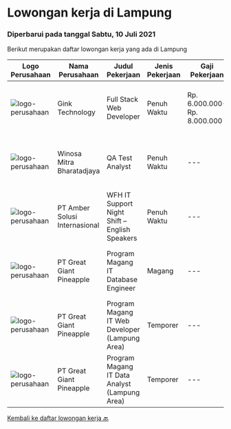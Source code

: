 
  # Lowongan kerja di Lampung

  ### Diperbarui pada tanggal Sabtu, 10 Juli 2021

  Berikut merupakan daftar lowongan kerja yang ada di Lampung

  |Logo Perusahaan | Nama Perusahaan | Judul Pekerjaan | Jenis Pekerjaan | Gaji Pekerjaan | Lokasi | Deskripsi | Tanggal diunggah | Pranala |
  | -------------- | --------------- | --------------- | --------- | --------- | -------------- | ------- | ----------- | ----------- |
  |![logo-perusahaan](https://image-service-cdn.seek.com.au/7db9ae711c4d51b5f3a283b3c8d704bd9502124a/ee4dce1061f3f616224767ad58cb2fc751b8d2dc)|Gink Technology|Full Stack Web Developer|Penuh Waktu|Rp. 6.000.000-Rp. 8.000.000|Bandar Lampung|Candidate must possess at least Bachelor's Degree in Engineering (Computer/Telecommunication), Computer Science/Information Technology, Computer...|Jumat, 09 Juli 2021|https://www.jobstreet.co.id/id/job/full-stack-web-developer-3565029?token=0~bbbabac3-d6c8-439e-9901-7f1a37b630e5&sectionRank=1&jobId=jobstreet-id-job-3565029|
|![logo-perusahaan](https://image-service-cdn.seek.com.au/cd823704551af28e73a2059691a6e200c86b8a5f/ee4dce1061f3f616224767ad58cb2fc751b8d2dc)|Winosa Mitra Bharatadjaya|QA Test Analyst|Penuh Waktu|---|Lampung|With the company growing, we are looking to expand the team with one or more Test Analyst(s). Our office is based in Bandar Lampung and candidates are...|Sabtu, 03 Juli 2021|https://www.jobstreet.co.id/id/job/qa-test-analyst-3570963?token=0~bbbabac3-d6c8-439e-9901-7f1a37b630e5&sectionRank=2&jobId=jobstreet-id-job-3570963|
|![logo-perusahaan](https://us.123rf.com/450wm/pavelstasevich/pavelstasevich1811/pavelstasevich181101027/112815900-stock-vector-no-image-available-icon-flat-vector.jpg?ver=6)|PT Amber Solusi Internasional|WFH IT Support Night Shift – English Speakers|Penuh Waktu|---|Jawa Timur|WFH IT Support Night Shift – English SpeakersDuties and Responsibilities:  Supporting the business in IT area (application and data) Update pricing...|Jumat, 25 Juni 2021|https://www.jobstreet.co.id/id/job/wfh-it-support-night-shift-english-speakers-3565404?token=0~bbbabac3-d6c8-439e-9901-7f1a37b630e5&sectionRank=3&jobId=jobstreet-id-job-3565404|
|![logo-perusahaan](https://image-service-cdn.seek.com.au/fa10d5eab972dbf0d65f5798aa4ea213f3543394/ee4dce1061f3f616224767ad58cb2fc751b8d2dc)|PT Great Giant Pineapple|Program Magang IT Database Engineer|Magang|---|Lampung|Requirement: Knowledgeable in SQL Server Analysis, SQL Server Integration, SQL Server Reporting, and SQL Server Configuration Knowledgeable with SAP...|Sabtu, 26 Juni 2021|https://www.jobstreet.co.id/id/job/program-magang-it-database-engineer-3558839?token=0~bbbabac3-d6c8-439e-9901-7f1a37b630e5&sectionRank=4&jobId=jobstreet-id-job-3558839|
|![logo-perusahaan](https://image-service-cdn.seek.com.au/fa10d5eab972dbf0d65f5798aa4ea213f3543394/ee4dce1061f3f616224767ad58cb2fc751b8d2dc)|PT Great Giant Pineapple|Program Magang IT Web Developer (Lampung Area)|Temporer|---|Lampung|Design, develop and maintain the Web Page of the platform. Developing the product, modification as required, and design database if needed for...|Jumat, 25 Juni 2021|https://www.jobstreet.co.id/id/job/program-magang-it-web-developer-lampung-area-3557580?token=0~bbbabac3-d6c8-439e-9901-7f1a37b630e5&sectionRank=5&jobId=jobstreet-id-job-3557580|
|![logo-perusahaan](https://image-service-cdn.seek.com.au/fa10d5eab972dbf0d65f5798aa4ea213f3543394/ee4dce1061f3f616224767ad58cb2fc751b8d2dc)|PT Great Giant Pineapple|Program Magang IT Data Analyst (Lampung Area)|Temporer|---|Lampung|Managing master data, including creation, updates, and deletion. Managing users and user roles. Provide quality assurance of imported data. Processing...|Rabu, 16 Juni 2021|https://www.jobstreet.co.id/id/job/program-magang-it-data-analyst-lampung-area-3557578?token=0~bbbabac3-d6c8-439e-9901-7f1a37b630e5&sectionRank=6&jobId=jobstreet-id-job-3557578|


  [Kembali ke daftar lowongan kerja 🔙](../README.md#daftar-lowongan-kerja)
  